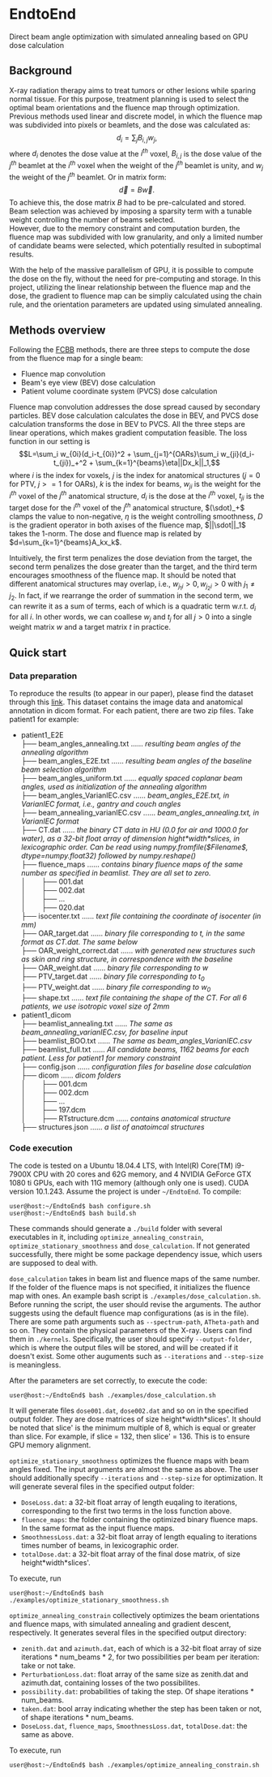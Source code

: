 # EndtoEnd
Direct beam angle optimization with simulated annealing based on GPU dose calculation

## Background
  X-ray radiation therapy aims to treat tumors or other lesions while sparing normal tissue. For this purpose, treatment planning is used to select the optimal beam orientations and the fluence map through optimization. Previous methods used linear and discrete model, in which the fluence map was subdivided into pixels or beamlets, and the dose was calculated as:
  $$d_i = \sum_jB_{i,j}w_j,$$
  where $d_i$ denotes the dose value at the $i^{th}$ voxel, $B_{i,j}$ is the dose value of the $j^{th}$ beamlet at the $i^{th}$ voxel when the weight of the $j^{th}$ beamlet is unity, and $w_j$ the weight of the $j^{th}$ beamlet. Or in matrix form:
  $$\vec{d}=B\vec{w}.$$
  To achieve this, the dose matrix $B$ had to be pre-calculated and stored. Beam selection was achieved by imposing a sparsity term with a tunable weight controlling the number of beams selected.  
  However, due to the memory constraint and computation burden, the fluence map was subdivided with low granularity, and only a limited number of candidate beams were selected, which potentially resulted in suboptimal results.
  
  With the help of the massive parallelism of GPU, it is possible to compute the dose on the fly, without the need for pre-computing and storage. In this project, utilizing the linear relationship between the fluence map and the dose, the gradient to fluence map can be simpliy calculated using the chain rule, and the orientation parameters are updated using simulated annealing.

## Methods overview
  Following the [FCBB] methods, there are three steps to compute the dose from the fluence map for a single beam:
  * Fluence map convolution
  * Beam's eye view (BEV) dose calculation
  * Patient volume coordinate system (PVCS) dose calculation

  Fluence map convolution addresses the dose spread caused by secondary particles. BEV dose calculation calculates the dose in BEV, and PVCS dose calculation transforms the dose in BEV to PVCS. All the three steps are linear operations, which makes gradient computation feasible. The loss function in our setting is
  $$L=\sum_i w_{0i}(d_i-t_{0i})^2 + \sum_{j=1}^{OARs}\sum_i w_{ji}(d_i-t_{ji})_+^2 + \sum_{k=1}^{beams}\eta||Dx_k||_1,$$
  where $i$ is the index for voxels, $j$ is the index for anatomical structures ($j=0$ for PTV, $j>=1$ for OARs), $k$ is the index for beams, $w_{ji}$ is the weight for the $i^{th}$ voxel of the $j^{th}$ anatomical structure, $d_i$ is the dose at the $i^{th}$ voxel, $t_{ji}$ is the target dose for the $i^{th}$ voxel of the $j^{th}$ anatomical structure, $(\sdot)_+$ clamps the value to non-negative, $\eta$ is the weight controlling smoothness, $D$ is the gradient operator in both axises of the fluence map, $||\sdot||_1$ takes the 1-norm. The dose and fluence map is related by $d=\sum_{k=1}^{beams}A_kx_k$.

  Intuitively, the first term penalizes the dose deviation from the target, the second term penalizes the dose greater than the target, and the third term encourages smoothness of the fluence map. It should be noted that different anatomical structures may overlap, i.e., $w_{j_1i}>0,w_{j_2i}>0$ with $j_1 \neq j_2$. In fact, if we rearrange the order of summation in the second term, we can rewrite it as a sum of terms, each of which is a quadratic term w.r.t. $d_i$ for all $i$. In other words, we can coallese $w_j$ and $t_j$ for all $j>0$ into a single weight matrix $w$ and a target matrix $t$ in practice.

## Quick start
### Data preparation
  To reproduce the results (to appear in our paper), please find the dataset through this [link](https://doi.org/10.5281/zenodo.7236751). This dataset contains the image data and anatomical annotation in dicom format. For each patient, there are two zip files. Take patient1 for example:
  * patient1_E2E\
    ├── beam_angles_annealing.txt ...... *resulting beam angles of the annealing algorithm* \
    ├── beam_angles_E2E.txt ...... *resulting beam angles of the baseline beam selection algorithm* \
    ├── beam_angles_uniform.txt ...... *equally spaced coplanar beam angles, used as initialization of the annealing algorithm* \
    ├── beam_angles_VarianIEC.csv ...... *beam_angles_E2E.txt, in VarianIEC format, i.e., gantry and couch angles* \
    ├── beam_annealing_varianIEC.csv ...... *beam_angles_annealing.txt, in VarianIEC format* \
    ├── CT.dat ...... *the binary CT data in HU (0.0 for air and 1000.0 for water), as a 32-bit float array of dimension hight\*width\*slices, in lexicographic order. Can be read using numpy.fromfile(\$Filename\$, dtype=numpy.float32) followed by numpy.reshape()* \
    ├── fluence_maps ...... *contains binary fluence maps of the same number as specified in beamlist. They are all set to zero.* \
    │ &nbsp;  &nbsp;  &nbsp; &nbsp;├── 001.dat\
    │ &nbsp;  &nbsp;  &nbsp; &nbsp;├── 002.dat\
    │ &nbsp;  &nbsp;  &nbsp; &nbsp;├── ...\
    │ &nbsp;  &nbsp;  &nbsp; &nbsp;├── 020.dat\
    ├── isocenter.txt ...... *text file containing the coordinate of isocenter (in mm)* \
    ├── OAR_target.dat ...... *binary file corresponding to $t$, in the same format as CT.dat. The same below* \
    ├── OAR_weight_correct.dat ...... *with generated new structures such as skin and ring structure, in correspondence with the baseline* \
    ├── OAR_weight.dat ...... *binary file corresponding to $w$* \
    ├── PTV_target.dat ...... *binary file corresponding to $t_0$* \
    ├── PTV_weight.dat ...... *binary file corresponding to $w_0$* \
    ├── shape.txt ...... *text file containing the shape of the CT. For all 6 patients, we use isotropic voxel size of 2mm*
  * patient1_dicom\
    ├── beamlist_annealing.txt ...... *The same as beam_annealing_varianIEC.csv, for baseline input* \
    ├── beamlist_BOO.txt ...... *The same as beam_angles_VarianIEC.csv* \
    ├── beamlist_full.txt ...... *All candidate beams, 1162 beams for each patient. Less for patient1 for memory constraint* \
    ├── config.json ...... *configuration files for baseline dose calculation* \
    ├── dicom ...... *dicom folders* \
    │ &nbsp;  &nbsp;  &nbsp; &nbsp;├── 001.dcm\
    │ &nbsp;  &nbsp;  &nbsp; &nbsp;├── 002.dcm\
    │ &nbsp;  &nbsp;  &nbsp; &nbsp;├── ...\
    │ &nbsp;  &nbsp;  &nbsp; &nbsp;├── 197.dcm\
    │ &nbsp;  &nbsp;  &nbsp; &nbsp;├── RTstructure.dcm ...... *contains anatomical structure* \
    ├── structures.json ...... *a list of anatoimcal structures*

### Code execution
  The code is tested on a Ubuntu 18.04.4 LTS, with Intel(R) Core(TM) i9-7900X CPU with 20 cores and 62G memory, and 4 NVIDIA GeForce GTX 1080 ti GPUs, each with 11G memory (although only one is used). CUDA version 10.1.243. Assume the project is under ```~/EndtoEnd```. To compile:
  ```console
  user@host:~/EndtoEnd$ bash configure.sh
  user@host:~/EndtoEnd$ bash build.sh
  ```
  These commands should generate a ```./build``` folder with several executables in it, including ```optimize_annealing_constrain```, ```optimize_stationary_smoothness``` and ```dose_calculation```. If not generated successfully, there might be some package dependency issue, which users are supposed to deal with.

  ```dose_calculation``` takes in beam list and fluence maps of the same number. If the folder of the fluence maps is not specified, it initializes the fluence map with ones. An example bash script is ```./examples/dose_calculation.sh```. Before running the script, the user should revise the arguments. The author suggests using the default fluence map configurations (as is in the file). There are some path arguments such as ```--spectrum-path```, ```ATheta-path``` and so on. They contain the physical parameters of the X-ray. Users can find them in ```./kernels```. Specifically, the user should specify ```--output-folder```, which is where the output files will be stored, and will be created if it doesn't exist. Some other auguments such as ```--iterations``` and ```--step-size``` is meaningless.

  After the parameters are set correctly, to execute the code:
  ```
  user@host:~/EndtoEnd$ bash ./examples/dose_calculation.sh
  ```
  It will generate files ```dose001.dat```, ```dose002.dat``` and so on in the specified output folder. They are dose matrices of size height\*width\*slices'. It should be noted that slice' is the minimum multiple of 8, which is equal or greater than slice. For example, if slice = 132, then slice' = 136. This is to ensure GPU memory alignment. 

  ```optimize_stationary_smoothness``` optimizes the fluence maps with beam angles fixed. The input arguments are almost the same as above. The user should additionally specify ```--iterations``` and ```--step-size``` for optimization. It will generate several files in the specified output folder:
  * ```DoseLoss.dat```: a 32-bit float array of length euqaling to iterations, corresponding to the first two terms in the loss function above.
  * ```fluence_maps```: the folder containing the optimized binary fluence maps. In the same format as the input fluence maps.
  * ```SmoothnessLoss.dat```: a 32-bit float array of length equaling to iterations times number of beams, in lexicographic order.
  * ```totalDose.dat```: a 32-bit float array of the final dose matrix, of size height\*width\*slices'.

  To execute, run
  ```console
  user@host:~/EndtoEnd$ bash ./examples/optimize_stationary_smoothness.sh
  ```

  ```optimize_annealing_constrain``` collectively optimizes the beam orientations and fluence maps, with simulated annealing and gradient descent, respectively. It generates several files in the specified output directory:
  * ```zenith.dat``` and ```azimuth.dat```, each of which is a 32-bit float array of size iterations \* num_beams * 2, for two possibilities per beam per iteration: take or not take.
  * ```PerturbationLoss.dat```: float array of the same size as zenith.dat and azimuth.dat, containing losses of the two possibilites.
  * ```possibility.dat```: probabilities of taking the step. Of shape iterations \* num_beams.
  * ```taken.dat```: bool array indicating whether the step has been taken or not, of shape iterations \* num_beams.
  * ```DoseLoss.dat```, ```fluence_maps```, ```SmoothnessLoss.dat```, ```totalDose.dat```: the same as above.
  
  To execute, run
  ```
  user@host:~/EndtoEnd$ bash ./examples/optimize_annealing_constrain.sh
  ```

[FCBB]: https://pubmed.ncbi.nlm.nih.gov/21081826/